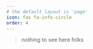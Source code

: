 ```yaml
---
# the default layout is 'page'
icon: fas fa-info-circle
order: 4
---
```


> nothing to see here folks

